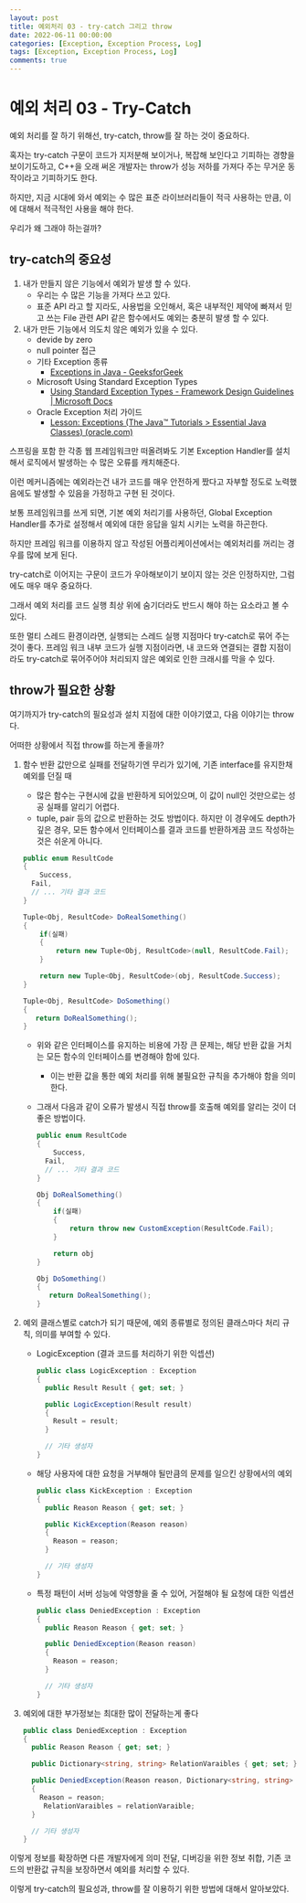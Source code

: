 ```yaml
---
layout: post
title: 예외처리 03 - try-catch 그리고 throw
date: 2022-06-11 00:00:00
categories: [Exception, Exception Process, Log]
tags: [Exception, Exception Process, Log]
comments: true
---
```


# 예외 처리 03 - Try-Catch

예외 처리를 잘 하기 위해선, try-catch, throw를 잘 하는 것이 중요하다.

혹자는 try-catch 구문이 코드가 지저분해 보이거나, 복잡해 보인다고 기피하는 경향을 보이기도하고, C++을 오래 써온 개발자는 throw가 성능 저하를 가져다 주는 무거운 동작이라고 기피하기도 한다.

하지만, 지금 시대에 와서 예외는 수 많은 표준 라이브러리들이 적극 사용하는 만큼, 이에 대해서 적극적인 사용을 해야 한다.

우리가 왜 그래야 하는걸까?

## try-catch의 중요성

1. 내가 만들지 않은 기능에서 예외가 발생 할 수 있다.
    - 우리는 수 많은 기능을 가져다 쓰고 있다.
    - 표준 API 라고 할 지라도, 사용법을 오인해서, 혹은 내부적인 제약에 빠져서 믿고 쓰는 File 관련 API 같은 함수에서도 예외는 충분히 발생 할 수 있다.
2. 내가 만든 기능에서 의도치 않은 예외가 있을 수 있다.
    - devide by zero
    - null pointer 접근
    - 기타 Exception 종류
        - [Exceptions in Java - GeeksforGeek](https://www.geeksforgeeks.org/exceptions-in-java/)
    - Microsoft Using Standard Exception Types
        - [Using Standard Exception Types - Framework Design Guidelines | Microsoft Docs](https://docs.microsoft.com/en-us/dotnet/standard/design-guidelines/using-standard-exception-types)
    - Oracle Exception 처리 가이드
        - [Lesson: Exceptions (The Java™ Tutorials > Essential Java Classes) (oracle.com)](https://docs.oracle.com/javase/tutorial/essential/exceptions/index.html)


스프링을 포함 한 각종 웹 프레임워크만 떠올려봐도 기본 Exception Handler를 설치해서 로직에서 발생하는 수 많은 오류를 캐치해준다.

이런 메커니즘에는 예외라는건 내가 코드를 매우 안전하게 짰다고 자부할 정도로 노력했음에도 발생할 수 있음을 가정하고 구현 된 것이다.

보통 프레임워크를 쓰게 되면, 기본 예외 처리기를 사용하던, Global Exception Handler를 추가로 설정해서 예외에 대한 응답을 일치 시키는 노력을 하곤한다.

하지만 프레임 워크를 이용하지 않고 작성된 어플리케이션에서는 예외처리를 꺼리는 경우를 많에 보게 된다.

try-catch로 이어지는 구문이 코드가 우아해보이기 보이지 않는 것은 인정하지만, 그럼에도 매우 매우 중요하다.

그래서 예외 처리를 코드 실행 최상 위에 숨기더라도 반드시 해야 하는 요소라고 볼 수 있다.

또한 멀티 스레드 환경이라면, 실행되는 스레드 실행 지점마다 try-catch로 묶어 주는 것이 좋다. 프레임 워크 내부 코드가 실행 지점이라면, 내 코드와 연결되는 결합 지점이라도 try-catch로 묶어주어야 처리되지 않은 예외로 인한 크래시를 막을 수 있다.

## throw가 필요한 상황

여기까지가 try-catch의 필요성과 설치 지점에 대한 이야기였고, 다음 이야기는 throw다.

어떠한 상황에서 직접 throw를 하는게 좋을까?

1. 함수 반환 값만으로 실패를 전달하기엔 무리가 있기에, 기존 interface를 유지한채 예외를 던질 때
    - 많은 함수는 구현시에 값을 반환하게 되어있으며, 이 값이 null인 것만으로는 성공 실패를 알리기 어렵다.
    - tuple, pair 등의 값으로 반환하는 것도 방법이다. 하지만 이 경우에도 depth가 깊은 경우, 모든 함수에서 인터페이스를 결과 코드를 반환하게끔 코드 작성하는 것은 쉬운게 아니다.
    
    ```csharp
    public enum ResultCode
    {
    	Success,
      Fail,
      // ... 기타 결과 코드
    }
    
    Tuple<Obj, ResultCode> DoRealSomething()
    {
    	if(실패)
    	{
    		return new Tuple<Obj, ResultCode>(null, ResultCode.Fail);
    	}
    
    	return new Tuple<Obj, ResultCode>(obj, ResultCode.Success);
    }
    
    Tuple<Obj, ResultCode> DoSomething()
    {
       return DoRealSomething();
    }
    ```
    
    - 위와 같은 인터페이스를 유지하는 비용에 가장 큰 문제는, 해당 반환 값을 거치는 모든 함수의 인터페이스를 변경해야 함에 있다.
        - 이는 반환 값을 통한 예외 처리를 위해 불필요한 규칙을 추가해야 함을 의미한다.
    - 그래서 다음과 같이 오류가 발생시 직접 throw를 호출해 예외를 알리는 것이 더 좋은 방법이다.
        
        ```csharp
        public enum ResultCode
        {
        	Success,
          Fail,
          // ... 기타 결과 코드
        }
        
        Obj DoRealSomething()
        {
        	if(실패)
        	{
        		return throw new CustomException(ResultCode.Fail);
        	}
        
        	return obj
        }
        
        Obj DoSomething()
        {
           return DoRealSomething();
        }
        ```
        
2. 예외 클래스별로 catch가 되기 때문에, 예외 종류별로 정의된 클래스마다 처리 규칙, 의미를 부여할 수 있다.
    - LogicException (결과 코드를 처리하기 위한 익셉션)
        
        ```csharp
        public class LogicException : Exception
        {
          public Result Result { get; set; }
        
          public LogicException(Result result)
          {
            Result = result;
          }
        
          // 기타 생성자
        }
        ```
        
    - 해당 사용자에 대한 요청을 거부해야 될만큼의 문제를 일으킨 상황에서의 예외
        
        ```csharp
        public class KickException : Exception
        {
          public Reason Reason { get; set; }
        
          public KickException(Reason reason)
          {
            Reason = reason;
          }
        
          // 기타 생성자
        }
        ```
        
    - 특정 패턴이 서버 성능에 악영향을 줄 수 있어, 거절해야 될 요청에 대한 익셉션
        
        ```csharp
        public class DeniedException : Exception
        {
          public Reason Reason { get; set; }
        
          public DeniedException(Reason reason)
          {
            Reason = reason;
          }
        
          // 기타 생성자
        }
        ```
3. 예외에 대한 부가정보는 최대한 많이 전달하는게 좋다
   
   ```csharp
   public class DeniedException : Exception
   {
     public Reason Reason { get; set; }
   
     public Dictionary<string, string> RelationVaraibles { get; set; }
   
     public DeniedException(Reason reason, Dictionary<string, string> relationVaraible )
     {
       Reason = reason;
   		RelationVaraibles = relationVaraible;
     }
   
     // 기타 생성자
   }
   ```
        

이렇게 정보를 확장하면 다른 개발자에게 의미 전달, 디버깅을 위한 정보 취합, 기존 코드의 반환값 규칙을 보장하면서 예외를 처리할 수 있다.

이렇게 try-catch의 필요성과, throw를 잘 이용하기 위한 방법에 대해서 알아보았다.